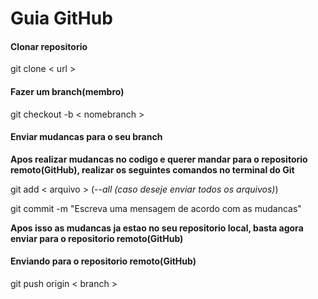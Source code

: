# Guia GitHub
<h4>Clonar repositorio</h4>
<p>git clone < url ></p>

<h4>Fazer um branch(membro)</h4>
<p>git checkout -b < nomebranch > </p>

<h4>Enviar mudancas para o seu branch</h4>
<p><strong>Apos realizar mudancas no codigo e querer mandar para o repositorio remoto(GitHub), realizar os seguintes comandos no terminal do Git</strong></p>

<p>git add < arquivo > (<i>--all (caso deseje enviar todos os arquivos)</i>)</p>
<p>git commit -m "Escreva uma mensagem de acordo com as mudancas"</p>

<p><strong>Apos isso as mudancas ja estao no seu repositorio local, basta agora enviar para o repositorio remoto(GitHub)</strong></p>

<h4>Enviando para o repositorio remoto(GitHub)</h4>
<p>git push origin < branch ></p>

